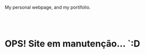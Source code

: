 My personal webpage, and my portifolio.
<br>
<br>
<br>
<br>


# OPS! Site em manutenção... `:D<br>
<br>
<br>
